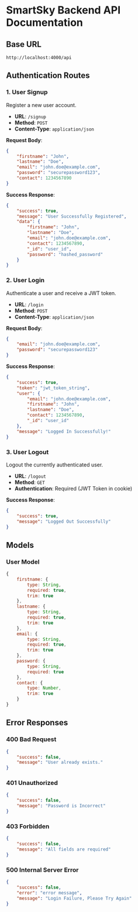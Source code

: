 # SmartSky Backend API Documentation

## Base URL
```
http://localhost:4000/api
```

## Authentication Routes

### 1. User Signup
Register a new user account.

- **URL**: `/signup`
- **Method**: `POST`
- **Content-Type**: `application/json`

**Request Body**:
```json
{
    "firstname": "John",
    "lastname": "Doe",
    "email": "john.doe@example.com",
    "password": "securepassword123",
    "contact": 1234567890
}
```

**Success Response**:
```json
{
    "success": true,
    "message": "User Successfully Registered",
    "data": {
        "firstname": "John",
        "lastname": "Doe",
        "email": "john.doe@example.com",
        "contact": 1234567890,
        "_id": "user_id",
        "password": "hashed_password"
    }
}
```

### 2. User Login
Authenticate a user and receive a JWT token.

- **URL**: `/login`
- **Method**: `POST`
- **Content-Type**: `application/json`

**Request Body**:
```json
{
    "email": "john.doe@example.com",
    "password": "securepassword123"
}
```

**Success Response**:
```json
{
    "success": true,
    "token": "jwt_token_string",
    "user": {
        "email": "john.doe@example.com",
        "firstname": "John",
        "lastname": "Doe",
        "contact": 1234567890,
        "_id": "user_id"
    },
    "message": "Logged In Successfully!"
}
```

### 3. User Logout
Logout the currently authenticated user.

- **URL**: `/logout`
- **Method**: `GET`
- **Authentication**: Required (JWT Token in cookie)

**Success Response**:
```json
{
    "success": true,
    "message": "Logged Out Successfully"
}
```

## Models

### User Model
```javascript
{
    firstname: {
        type: String,
        required: true,
        trim: true
    },
    lastname: {
        type: String,
        required: true,
        trim: true
    },
    email: {
        type: String,
        required: true,
        trim: true
    },
    password: {
        type: String,
        required: true
    },
    contact: {
        type: Number,
        trim: true
    }
}
```

## Error Responses

### 400 Bad Request
```json
{
    "success": false,
    "message": "User already exists."
}
```

### 401 Unauthorized
```json
{
    "success": false,
    "message": "Password is Incorrect"
}
```

### 403 Forbidden
```json
{
    "success": false,
    "message": "All fields are required"
}
```

### 500 Internal Server Error
```json
{
    "success": false,
    "error": "error message",
    "message": "Login Failure, Please Try Again"
}
```